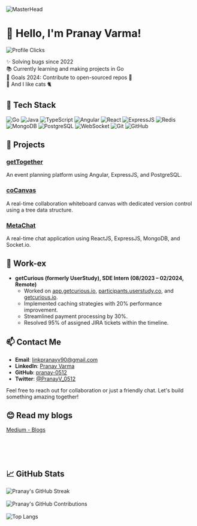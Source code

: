 ![MasterHead](https://media1.giphy.com/headers/GitHub/w8ZJLtJbmuph.gif)
# 👋 Hello, I'm Pranay Varma!

![Profile Clicks](https://komarev.com/ghpvc/?username=pranay-0512&color=red)

✨ Solving bugs since 2022  
📚 Currently learning and making projects in Go   
🎯 Goals 2024: Contribute to open-sourced repos 🚀  
🎲 And I like cats 🐈

## 🔧 Tech Stack

![Go](https://img.shields.io/badge/go-%2300ADD8.svg?style=for-the-badge&logo=go&logoColor=white)
![Java](https://img.shields.io/badge/Java-ED8B00?style=for-the-badge&logo=java&logoColor=white)
![TypeScript](https://img.shields.io/badge/TypeScript-007ACC?style=for-the-badge&logo=typescript&logoColor=white)
![Angular](https://img.shields.io/badge/Angular-DD0031?style=for-the-badge&logo=angular&logoColor=white)
![React](https://img.shields.io/badge/React-20232A?style=for-the-badge&logo=react&logoColor=61DAFB)
![ExpressJS](https://img.shields.io/badge/Express.js-404D59?style=for-the-badge)
![Redis](https://img.shields.io/badge/redis-%23DD0031.svg?style=for-the-badge&logo=redis&logoColor=white)
![MongoDB](https://img.shields.io/badge/MongoDB-4EA94B?style=for-the-badge&logo=mongodb&logoColor=white)
![PostgreSQL](https://img.shields.io/badge/PostgreSQL-316192?style=for-the-badge&logo=postgresql&logoColor=white)
![WebSocket](https://img.shields.io/badge/WebSocket-010101?style=for-the-badge&logo=websocket&logoColor=white)
![Git](https://img.shields.io/badge/Git-F05032?style=for-the-badge&logo=git&logoColor=white)
![GitHub](https://img.shields.io/badge/GitHub-181717?style=for-the-badge&logo=github&logoColor=white)

## 🚀 Projects

### [getTogether](https://github.com/pranay-0512/getTogether)
An event planning platform using Angular, ExpressJS, and PostgreSQL.

### [coCanvas](https://cocanvas.netlify.app/)
A real-time collaboration whiteboard canvas with dedicated version control using a tree data structure.

### [MetaChat](https://meta-chatapp.netlify.app/login)
A real-time chat application using ReactJS, ExpressJS, MongoDB, and Socket.io.

## 🌟 Work-ex

- **getCurious (formerly UserStudy), SDE Intern (08/2023 – 02/2024, Remote)**
  - Worked on [app.getcurious.io](http://app.getcurious.io), [participants.userstudy.co](https://participants.userstudy.co), and [getcurious.io](http://getcurious.io).
  - Implemented caching strategies with 20% performance improvement.
  - Streamlined payment processing by 30%.
  - Resolved 95% of assigned JIRA tickets within the timeline.


## 📫 Contact Me

- **Email**: linkpranayv90@gmail.com
- **LinkedIn**: [Pranay Varma](https://www.linkedin.com/in/pranay-varma-5671b0207/)
- **GitHub**: [pranay-0512](https://github.com/pranay-0512)
- **Twitter**: [@PranayV_0512](https://twitter.com/PranayV_0512)
  

Feel free to reach out for collaboration or just a friendly chat. Let's build something amazing together!


## 😊 Read my blogs 
<p><a href="https://medium.com/@linkpranayv90">Medium - Blogs</a></p><br><br><br>


## 📈 GitHub Stats

![Pranay's GitHub Streak](https://github-readme-streak-stats.herokuapp.com/?user=pranay-0512&theme=dark) <br><br>
![Pranay's GitHub Contributions](https://github-readme-stats.vercel.app/api?username=pranay-0512&show_icons=true&theme=dark) <br><br>
![Top Langs](https://github-readme-stats.vercel.app/api/top-langs/?username=pranay-0512&hide=javascript,css,scss,html&theme=tokyonight) 




